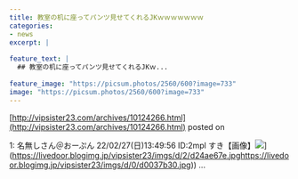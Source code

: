 ```yaml
---
title: 教室の机に座ってパンツ見せてくれるJKｗｗｗｗｗｗｗ
categories:
- news
excerpt: |
  
feature_text: |
  ## 教室の机に座ってパンツ見せてくれるJKｗ...
  
feature_image: "https://picsum.photos/2560/600?image=733"
image: "https://picsum.photos/2560/600?image=733"
---
```


[http://vipsister23.com/archives/10124266.html](http://vipsister23.com/archives/10124266.html)
posted on 

<!--more-->

1: 名無しさん＠おーぷん 22/02/27(日)13:49:56 ID:2mpl すき【画像】![](https://livedoor.blogimg.jp/vipsister23/imgs/e/e/ee62f745.jpg[https://livedoor.blogimg.jp/vipsister23/imgs/d/2/d24ae67e.jpghttps://livedoor.blogimg.jp/vipsister23/imgs/d/0/d0037b30.jpg)](https://livedoor.blogimg.jp/vipsister23/imgs/d/2/d24ae67e.jpghttps://livedoor.blogimg.jp/vipsister23/imgs/d/0/d0037b30.jpg)) ...
